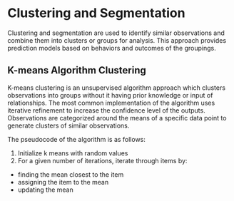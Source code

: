 # Clustering and Segmentation
Clustering and segmentation are used to identify similar observations and combine them into clusters or groups for analysis. This approach provides prediction models based on behaviors and outcomes of the groupings.

## K-means Algorithm Clustering 
K-means clustering is an unsupervised algorithm approach which clusters observations into groups without it having prior knowledge or input of relationships. The most common implementation of the algorithm uses iterative refinement to increase the confidence level of the outputs. Observations are categorized around the means of a specific data point to generate clusters of similar observations. 

The pseudocode of the algorithm is as follows:
1. Initialize k means with random values
1. For a given number of iterations, iterate through items by:
* finding the mean closest to the item
* assigning the item to the mean
* updating the mean